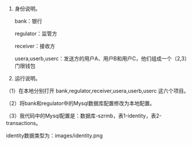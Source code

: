 1. 身份说明。
   
   bank：银行

   regulator：监管方

   receiver：接收方

   usera,userb,userc：发送方的用户A、用户B和用户C，他们组成一个（2,3）门限钱包
   
2. 运行说明。
   
（1）在本地分别打开 bank,regulator,receiver,usera,userb,userc 这六个项目。

（2）将bank和regulator中的Mysql数据库配置修改为本地配置。

（3）我代码中的Mysql配置是：数据库-szrmb，表1-identity，表2-transactions。

identity数据类型为：images/identity.png
